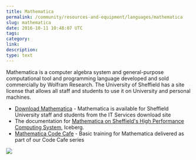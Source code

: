```yaml
---
title: Mathematica
permalink: /community/resources-and-equipment/languages/mathematica
slug: mathematica
date: 2016-10-11 10:48:07 UTC
tags:
category:
link:
description:
type: text
---
```


Mathematica is a computer algebra system and general-purpose computational tool and programming language developed and sold commercially by Wolfram Research.
The University of Sheffield has a site license that allows all staff and students to use it on University and personal machines.

* [Download Mathematica](https://www.sheffield.ac.uk/software/) - Mathematica is available for Sheffield University staff and students from the IT Services download site
* The documentation for [Mathematica on Sheffield's High Performance Computing System](http://docs.hpc.shef.ac.uk/en/latest/iceberg/software/apps/mathematica.html), Iceberg.
* [Mathematica Code Cafe](https://github.com/RSE-Sheffield/Code_cafe/tree/master/WolframCodeCafe) - Basic training for Mathematica delivered as part of our Code Cafe series

![](/assets/images/Mathematica.png)
